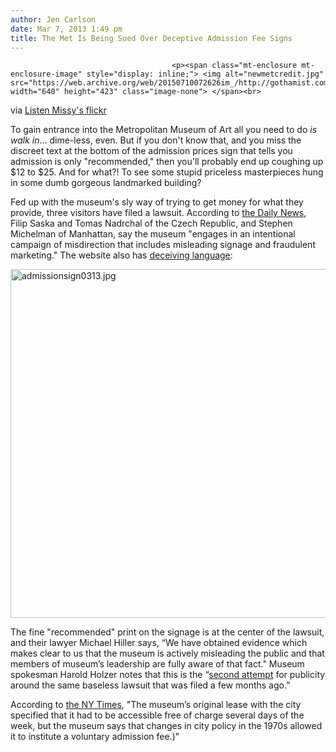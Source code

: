 ```yaml
---
author: Jen Carlson
date: Mar 7, 2013 1:49 pm
title: The Met Is Being Sued Over Deceptive Admission Fee Signs
---
```


	
										<p><span class="mt-enclosure mt-enclosure-image" style="display: inline;"> <img alt="newmetcredit.jpg" src="https://web.archive.org/web/20150710072626im_/http://gothamist.com/attachments/arts_jen/newmetcredit.jpg" width="640" height="423" class="image-none"> </span><br>
<span class="photo_caption">via <a href="https://web.archive.org/web/20150710072626/http://www.flickr.com/photos/listenmissy/485873318/">Listen Missy&apos;s flickr</a></span></p>

<p>To gain entrance into the Metropolitan Museum of Art all you need to do <em>is walk in</em>... dime-less, even. But if you don&apos;t know that, and you miss the discreet text at the bottom of the admission prices sign that tells you admission is only &quot;recommended,&quot; then you&apos;ll probably end up coughing up $12 to $25. And for what?! To see some stupid priceless masterpieces hung in some dumb gorgeous landmarked building?</p>

<p>Fed up with the museum&apos;s sly way of trying to get money for what they provide, three visitors have filed a lawsuit. According to <a href="https://web.archive.org/web/20150710072626/http://www.nydailynews.com/new-york/met-sued-misleading-admissions-practices-article-1.1281484#ixzz2Ms4bB8r6">the Daily News</a>, Filip Saska and Tomas Nadrchal of the Czech Republic, and Stephen Michelman of Manhattan, say the museum &quot;engages in an intentional campaign of misdirection that includes misleading signage and fraudulent marketing.&quot; The website also has <a href="https://web.archive.org/web/20150710072626/http://www.metmuseum.org/visit/visit-the-cloisters/hours-and-admission">deceiving language</a>:</p>

<p><span class="mt-enclosure mt-enclosure-image" style="display: inline;"> <img alt="admissionsign0313.jpg" src="https://web.archive.org/web/20150710072626im_/http://gothamist.com/attachments/arts_jen/admissionsign0313.jpg" width="640" height="558" class="image-none"> </span></p>

<p>The fine &quot;recommended&quot; print on the signage is at the center of the lawsuit, and their lawyer Michael Hiller says, &#x201C;We have obtained evidence which makes clear to us that the museum is actively misleading the public and that members of museum&#x2019;s leadership are fully aware of that fact.&quot; Museum spokesman Harold Holzer notes that this is the &#x201C;<a href="https://web.archive.org/web/20150710072626/http://gothamist.com/2012/11/15/lawsuit_met_is_defrauding_people_wh.php">second attempt</a> for publicity around the same baseless lawsuit that was filed a few months ago.&#x201D;</p>

<p>According to <a href="https://web.archive.org/web/20150710072626/http://artsbeat.blogs.nytimes.com/2012/11/15/met-museum-being-sued-over-admission-fees/">the NY Times</a>, &quot;The museum&#x2019;s original lease with the city specified that it had to be accessible free of charge several days of the week, but the museum says that changes in city policy in the 1970s allowed it to institute a voluntary admission fee.)&quot;</p>					
										
									
				